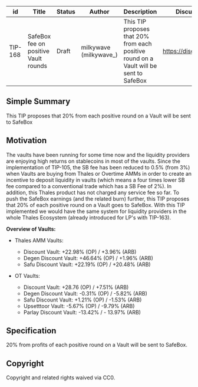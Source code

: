 | id | Title | Status | Author | Description | Discussions to | Created |
| ----------- | ----------- | ----------- | ----------- | ----------- | ----------- | ----------- |
| TIP-168 | SafeBox fee on positive Vault rounds | Draft | milkywave (milkywave_) |This TIP proposes that 20% from each positive round on a Vault will be sent to SafeBox | https://discord.gg/thales | 2023-09-01

## Simple Summary
This TIP proposes that 20% from each positive round on a Vault will be sent to SafeBox

 ## Motivation
The vaults have been running for some time now and the liquidity providers are enjoying high returns on stablecoins in most of the vaults. Since the implementation of TIP-105, the SB fee has been reduced to 0.5% (from 3%)  when Vaults are buying from Thales or Overtime AMMs in order to create an incentive to deposit liquidity in vaults (which means a four times lower SB fee compared to a conventional trade which has a SB Fee of 2%). In addition, this Thales product has not charged any service fee so far. 
To push the SafeBox earnings (and the related burn) further, this TIP proposes that 20% of each positive round on a Vault goes to SafeBox. With this TIP implemented we would have the same system for liquidity providers in the whole Thales Ecosystem (already introduced for LP's with TIP-163).

**Overview of Vaults:**
  - Thales AMM Vaults:
    - Discount Vault: +22.98% (OP) / +3.96% (ARB)
    - Degen Discount Vault: +46.64% (OP) / +1.96% (ARB)
    - Safu Discount Vault: +22.19% (OP) / +20.48% (ARB) 

  - OT Vaults:
    - Discount Vault: +28.76 (OP) / +7.51% (ARB)
    - Degen Discount Vault: -0.31% (OP) / -5.82% (ARB)
    - Safu Discount Vault: +1.21% (OP) / -1.53% (ARB)
    - Upsetttoor Vault: -5.67% (OP) / -9.79% (ARB)
    - Parlay Discount Vault: -13.42% / - 13.97% (ARB)

## Specification
20% from profits of each positive round on a Vault will be sent to SafeBox.

## Copyright
Copyright and related rights waived via CC0.
